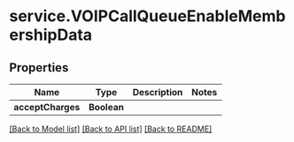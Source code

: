 # service.VOIPCallQueueEnableMembershipData

## Properties
Name | Type | Description | Notes
------------ | ------------- | ------------- | -------------
**acceptCharges** | **Boolean** |  | 

[[Back to Model list]](../README.md#documentation-for-models) [[Back to API list]](../README.md#documentation-for-api-endpoints) [[Back to README]](../README.md)


